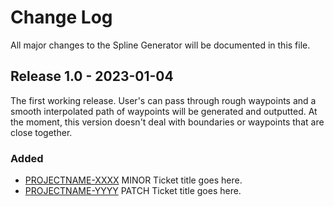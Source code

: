 # Change Log
All major changes to the Spline Generator will be documented in this file.
 
## Release 1.0 - 2023-01-04
 
The first working release. User's can pass through rough waypoints and a smooth 
interpolated path of waypoints will be generated and outputted. At the moment, 
this version doesn't deal with boundaries or waypoints that are close together.
 
### Added
- [PROJECTNAME-XXXX](http://tickets.projectname.com/browse/PROJECTNAME-XXXX)
  MINOR Ticket title goes here.
- [PROJECTNAME-YYYY](http://tickets.projectname.com/browse/PROJECTNAME-YYYY)
  PATCH Ticket title goes here.